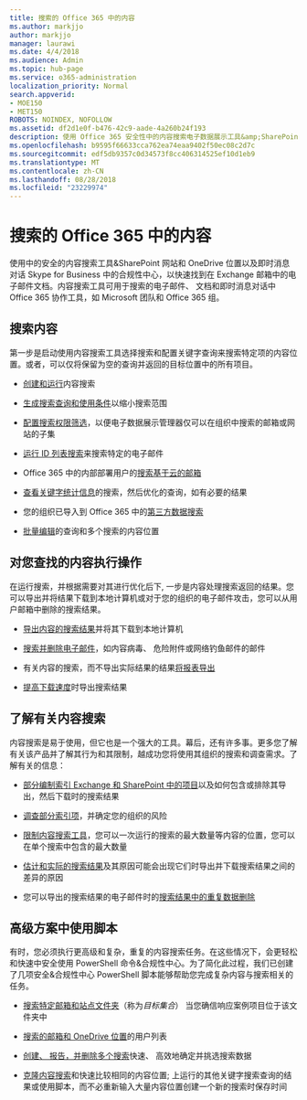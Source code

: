 ```yaml
---
title: 搜索的 Office 365 中的内容
ms.author: markjjo
author: markjjo
manager: laurawi
ms.date: 4/4/2018
ms.audience: Admin
ms.topic: hub-page
ms.service: o365-administration
localization_priority: Normal
search.appverid:
- MOE150
- MET150
ROBOTS: NOINDEX, NOFOLLOW
ms.assetid: df2d1e0f-b476-42c9-aade-4a260b24f193
description: 使用 Office 365 安全性中的内容搜索电子数据展示工具&amp;SharePoint 网站和 OneDrive 位置以及即时消息对话 Skype for Business 中的合规性中心，以快速找到在 Exchange 邮箱中的电子邮件文档。
ms.openlocfilehash: b9595f66633cca762ea74eaa9402f50ec08c2d7c
ms.sourcegitcommit: edf5db9357c0d34573f8cc406314525ef10d1eb9
ms.translationtype: MT
ms.contentlocale: zh-CN
ms.lasthandoff: 08/28/2018
ms.locfileid: "23229974"
---
```

# <a name="search-for-content-in-office-365"></a>搜索的 Office 365 中的内容

使用中的安全的内容搜索工具&amp;SharePoint 网站和 OneDrive 位置以及即时消息对话 Skype for Business 中的合规性中心，以快速找到在 Exchange 邮箱中的电子邮件文档。内容搜索工具可用于搜索的电子邮件、 文档和即时消息对话中 Office 365 协作工具，如 Microsoft 团队和 Office 365 组。
  
## <a name="search-for-content"></a>搜索内容

第一步是启动使用内容搜索工具选择搜索和配置关键字查询来搜索特定项的内容位置。或者，可以仅将保留为空的查询并返回的目标位置中的所有项目。
  
- [创建和运行](content-search.md)内容搜索 
    
- [生成搜索查询和使用条件](keyword-queries-and-search-conditions.md)以缩小搜索范围 
    
- [配置搜索权限筛选](permissions-filtering-for-content-search.md)，以便电子数据展示管理器仅可以在组织中搜索的邮箱或网站的子集 
    
- [运行 ID 列表搜索](csv-file-for-an-id-list-content-search.md)来搜索特定的电子邮件 
    
- Office 365 中的内部部署用户的[搜索基于云的邮箱](search-cloud-based-mailboxes-for-on-premises-users.md)

- [查看关键字统计信息](view-keyword-statistics-for-content-search.md)的搜索，然后优化的查询，如有必要的结果 
    
- 您的组织已导入到 Office 365 中的[第三方数据搜索](use-content-search-to-search-third-party-data-that-was-imported.md) 
    
- [批量编辑](bulk-edit-content-searches.md)的查询和多个搜索的内容位置 
    
## <a name="perform-actions-on-content-you-find"></a>对您查找的内容执行操作

在运行搜索，并根据需要对其进行优化后下, 一步是内容处理搜索返回的结果。您可以导出并将结果下载到本地计算机或对于您的组织的电子邮件攻击，您可以从用户邮箱中删除的搜索结果。
  
- [导出内容的搜索结果](export-search-results.md)并将其下载到本地计算机 
    
- [搜索并删除电子邮件](search-for-and-delete-messages-in-your-organization.md)，如内容病毒、 危险附件或网络钓鱼邮件的邮件 
    
- 有关内容的搜索，而不导出实际结果的结果[将报表导出](export-a-content-search-report.md) 
    
- [提高下载速度](increase-download-speeds-when-exporting-ediscovery-results.md)时导出搜索结果 
    
## <a name="learn-more-about-content-search"></a>了解有关内容搜索

内容搜索是易于使用，但它也是一个强大的工具。幕后，还有许多事。更多您了解有关该产品并了解其行为和其限制，越成功您将使用其组织的搜索和调查需求。了解有关的信息：
  
- [部分编制索引 Exchange 和 SharePoint 中的项目](partially-indexed-items-in-content-search.md)以及如何包含或排除其导出，然后下载时的搜索结果 
    
- [调查部分索引项](investigating-partially-indexed-items-in-ediscovery.md)，并确定您的组织的风险 
    
- [限制内容搜索工具](limits-for-content-search.md)，您可以一次运行的搜索的最大数量等内容的位置，您可以在单个搜索中包含的最大数量 
    
- [估计和实际的搜索结果](differences-between-estimated-and-actual-ediscovery-search-results.md)及其原因可能会出现它们时导出并下载搜索结果之间的差异的原因 
    
- 您可以导出的搜索结果的电子邮件时的[搜索结果中的重复数据删除](de-duplication-in-ediscovery-search-results.md) 
    
## <a name="use-scripts-for-advanced-scenarios"></a>高级方案中使用脚本

有时，您必须执行更高级和复杂，重复的内容搜索任务。在这些情况下，会更轻松和快速中安全使用 PowerShell 命令&amp;合规性中心。为了简化此过程，我们已创建了几项安全&amp;合规性中心 PowerShell 脚本能够帮助您完成复杂内容与搜索相关的任务。
  
- [搜索特定邮箱和站点文件夹](use-content-search-for-targeted-collections.md)（称为*目标集合*） 当您确信响应案例项目位于该文件夹中 
    
- [搜索的邮箱和 OneDrive 位置](search-the-mailbox-and-onedrive-for-business-for-a-list-of-users.md)的用户列表 
    
- [创建、 报告，并删除多个搜索](create-report-on-and-delete-multiple-content-searches.md)快速、 高效地确定并挑选搜索数据 
    
- [克隆内容搜索](clone-a-content-search.md)和快速比较相同的内容位置; 上运行的其他关键字搜索查询的结果或使用脚本，而不必重新输入大量内容位置创建一个新的搜索时保存时间 
    

